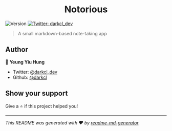 <h1 align="center">Notorious</h1>
<p>
  <img alt="Version" src="https://img.shields.io/badge/version-0.0.1-blue.svg?cacheSeconds=2592000" />
  <a href="https://twitter.com/darkcl_dev">
    <img alt="Twitter: darkcl_dev" src="https://img.shields.io/twitter/follow/darkcl_dev.svg?style=social" target="_blank" />
  </a>
</p>

> A small markdown-based note-taking app

## Author

👤 **Yeung Yiu Hung**

* Twitter: [@darkcl_dev](https://twitter.com/darkcl_dev)
* Github: [@darkcl](https://github.com/darkcl)

## Show your support

Give a ⭐️ if this project helped you!

***
_This README was generated with ❤️ by [readme-md-generator](https://github.com/kefranabg/readme-md-generator)_